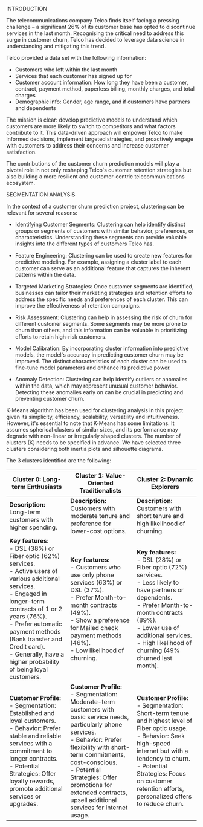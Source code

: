 INTRODUCTION

The telecommunications company Telco finds itself facing a pressing challenge – a significant 26% of its customer base has opted to discontinue services in the last month. Recognising the critical need to address this surge in customer churn, Telco has decided to leverage data science in understanding and mitigating this trend.

Telco provided a data set with the following information:

* Customers who left within the last month 
* Services that each customer has signed up for
* Customer account information: How long they have been a customer, contract, payment method, paperless billing, monthly charges, and total charges
* Demographic info: Gender, age range, and if customers have partners and dependents

The mission is clear: develop predictive models to understand which customers are more likely to switch to competitors and what factors contribute to it. This data-driven approach will empower Telco to make informed decisions, implement targeted strategies, and proactively engage with customers to address their concerns and increase customer satisfaction.

The contributions of the customer churn prediction models will play a pivotal role in not only reshaping Telco's customer retention strategies but also building a more resilient and customer-centric telecommunications ecosystem.

SEGMENTATION ANALYSIS

In the context of a customer churn prediction project, clustering can be relevant for several reasons:

- Identifying Customer Segments: Clustering can help identify distinct groups or segments of customers with similar behavior, preferences, or characteristics. Understanding these segments can provide valuable insights into the different types of customers Telco has.

- Feature Engineering: Clustering can be used to create new features for predictive modeling. For example, assigning a cluster label to each customer can serve as an additional feature that captures the inherent patterns within the data.

- Targeted Marketing Strategies: Once customer segments are identified, businesses can tailor their marketing strategies and retention efforts to address the specific needs and preferences of each cluster. This can improve the effectiveness of retention campaigns.

- Risk Assessment: Clustering can help in assessing the risk of churn for different customer segments. Some segments may be more prone to churn than others, and this information can be valuable in prioritizing efforts to retain high-risk customers.

- Model Calibration: By incorporating cluster information into predictive models, the model's accuracy in predicting customer churn may be improved. The distinct characteristics of each cluster can be used to fine-tune model parameters and enhance its predictive power.

- Anomaly Detection: Clustering can help identify outliers or anomalies within the data, which may represent unusual customer behavior. Detecting these anomalies early on can be crucial in predicting and preventing customer churn.

K-Means algorithm has been used for clustering analysis in this project given its simplicity, efficiency, scalability, versatility and intuitiveness. However, it's essential to note that K-Means has some limitations. It assumes spherical clusters of similar sizes, and its performance may degrade with non-linear or irregularly shaped clusters. The number of clusters (K) needs to be specified in advance. We have selected three clusters considering both inertia plots and silhouette diagrams.

The 3 clusters identified are the following:

| Cluster 0: Long-term Enthusiasts                                        | Cluster 1: Value-Oriented Traditionalists                               | Cluster 2: Dynamic Explorers                                      |
| ----------------------------------------------------------------------- | ----------------------------------------------------------------------- | ------------------------------------------------------------------ |
| **Description:** Long-term customers with higher spending.              | **Description:** Customers with moderate tenure and preference for lower-cost options. | **Description:** Customers with short tenure and high likelihood of churning. |
| **Key features:**<br>- DSL (38%) or Fiber optic (62%) services.<br>- Active users of various additional services.<br>- Engaged in longer-term contracts of 1 or 2 years (76%).<br>- Prefer automatic payment methods (Bank transfer and Credit card).<br>- Generally, have a higher probability of being loyal customers. | **Key features:**<br>- Customers who use only phone services (63%) or DSL (37%).<br>- Prefer Month-to-month contracts (49%).<br>- Show a preference for Mailed check payment methods (46%).<br>- Low likelihood of churning. | **Key features:**<br>- DSL (28%) or Fiber optic (72%) services.<br>- Less likely to have partners or dependents.<br>- Prefer Month-to-month contracts (89%).<br>- Lower use of additional services.<br>- High likelihood of churning (49% churned last month). |
| **Customer Profile:**<br>- Segmentation: Established and loyal customers.<br>- Behavior: Prefer stable and reliable services with a commitment to longer contracts.<br>- Potential Strategies: Offer loyalty rewards, promote additional services or upgrades. | **Customer Profile:**<br>- Segmentation: Moderate-term customers with basic service needs, particularly phone services.<br>- Behavior: Prefer flexibility with short-term commitments, cost-conscious.<br>- Potential Strategies: Offer promotions for extended contracts, upsell additional services for internet usage. | **Customer Profile:**<br>- Segmentation: Short-term tenure and highest level of Fiber optic usage.<br>- Behavior: Seek high-speed internet but with a tendency to churn.<br>- Potential Strategies: Focus on customer retention efforts, personalized offers to reduce churn. |



